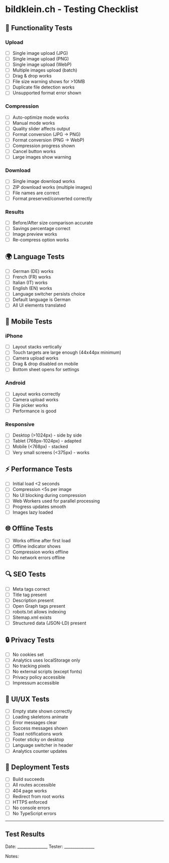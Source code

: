 # bildklein.ch - Testing Checklist

## 🧪 Functionality Tests

### Upload
- [ ] Single image upload (JPG)
- [ ] Single image upload (PNG)
- [ ] Single image upload (WebP)
- [ ] Multiple images upload (batch)
- [ ] Drag & drop works
- [ ] File size warning shows for >10MB
- [ ] Duplicate file detection works
- [ ] Unsupported format error shown

### Compression
- [ ] Auto-optimize mode works
- [ ] Manual mode works
- [ ] Quality slider affects output
- [ ] Format conversion (JPG → PNG)
- [ ] Format conversion (PNG → WebP)
- [ ] Compression progress shown
- [ ] Cancel button works
- [ ] Large images show warning

### Download
- [ ] Single image download works
- [ ] ZIP download works (multiple images)
- [ ] File names are correct
- [ ] Format preserved/converted correctly

### Results
- [ ] Before/After size comparison accurate
- [ ] Savings percentage correct
- [ ] Image preview works
- [ ] Re-compress option works

## 🌍 Language Tests

- [ ] German (DE) works
- [ ] French (FR) works
- [ ] Italian (IT) works
- [ ] English (EN) works
- [ ] Language switcher persists choice
- [ ] Default language is German
- [ ] All UI elements translated

## 📱 Mobile Tests

### iPhone
- [ ] Layout stacks vertically
- [ ] Touch targets are large enough (44x44px minimum)
- [ ] Camera upload works
- [ ] Drag & drop disabled on mobile
- [ ] Bottom sheet opens for settings

### Android
- [ ] Layout works correctly
- [ ] Camera upload works
- [ ] File picker works
- [ ] Performance is good

### Responsive
- [ ] Desktop (>1024px) - side by side
- [ ] Tablet (768px-1024px) - adapted
- [ ] Mobile (<768px) - stacked
- [ ] Very small screens (<375px) - works

## ⚡ Performance Tests

- [ ] Initial load <2 seconds
- [ ] Compression <5s per image
- [ ] No UI blocking during compression
- [ ] Web Workers used for parallel processing
- [ ] Progress updates smooth
- [ ] Images lazy loaded

## 🌐 Offline Tests

- [ ] Works offline after first load
- [ ] Offline indicator shows
- [ ] Compression works offline
- [ ] No network errors offline

## 🔍 SEO Tests

- [ ] Meta tags correct
- [ ] Title tag present
- [ ] Description present
- [ ] Open Graph tags present
- [ ] robots.txt allows indexing
- [ ] Sitemap.xml exists
- [ ] Structured data (JSON-LD) present

## 🔒 Privacy Tests

- [ ] No cookies set
- [ ] Analytics uses localStorage only
- [ ] No tracking pixels
- [ ] No external scripts (except fonts)
- [ ] Privacy policy accessible
- [ ] Impressum accessible

## 🎨 UI/UX Tests

- [ ] Empty state shown correctly
- [ ] Loading skeletons animate
- [ ] Error messages clear
- [ ] Success messages shown
- [ ] Toast notifications work
- [ ] Footer sticky on desktop
- [ ] Language switcher in header
- [ ] Analytics counter updates

## 🚀 Deployment Tests

- [ ] Build succeeds
- [ ] All routes accessible
- [ ] 404 page works
- [ ] Redirect from root works
- [ ] HTTPS enforced
- [ ] No console errors
- [ ] No TypeScript errors

---

## Test Results

Date: _______________
Tester: _______________

Notes:

